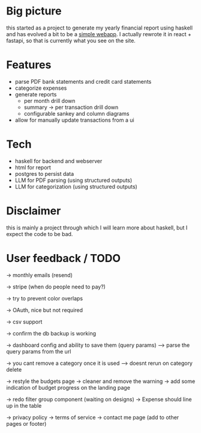 # Big picture

this started as a project to generate my yearly financial report using haskell
and has evolved a bit to be a [simple webapp](https://myfinancereport.com/).
I actually rewrote it in react + fastapi, so that is currently what you see on the site.

# Features

- parse PDF bank statements and credit card statements
- categorize expenses
- generate reports
  - per month drill down
  - summary -> per transaction drill down
  - configurable sankey and column diagrams
- allow for manually update transactions from a ui

# Tech

- haskell for backend and webserver
- html for report
- postgres to persist data
- LLM for PDF parsing (using structured outputs)
- LLM for categorization (using structured outputs)

# Disclaimer

this is mainly a project through which I will learn more about haskell, but I expect the code to be bad.

# User feedback / TODO

-> monthly emails (resend)

-> stripe (when do people need to pay?)

-> try to prevent color overlaps

-> OAuth, nice but not required

-> csv support

-> confirm the db backup is working

-> dashboard config and ability to save them (query params)
--> parse the query params from the url

-> you cant remove a category once it is used
--> doesnt rerun on category delete

-> restyle the budgets page
 -> cleaner and remove the warning
 -> add some indication of budget progress on the landing page

-> redo filter group component (waiting on designs)
-> Expense should line up in the table

-> privacy policy
-> terms of service
-> contact me page (add to other pages or footer)



